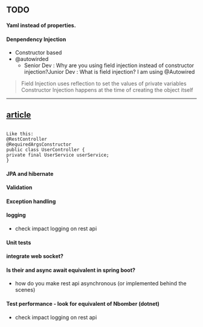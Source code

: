 ## TODO

#### Yaml instead of properties.

#### Denpendency Injection
- Constructor based
- @autowirded
  - Senior Dev : Why are you using field injection instead of constructor injection?Junior Dev : What is field injection? I am using @Autowired
 > Field Injection uses reflection to set the values of private variables
> Constructor Injection happens at the time of creating the object itself

---
  [article](https://eng.zemosolabs.com/when-not-to-autowire-in-spring-spring-boot-93e6a01cb793)
---

  ```Suggestion: With Lombok's @RequiredArgsConstructor, I can have all the advantages of Constructor Injection without having to manually adapt constructors when adding/changing/removing injected fields.... assuming I don't need to do anything fancy in the constructor, and the Lombok-generated one is sufficient.

Like this:
@RestController
@RequiredArgsConstructor
public class UserController {
private final UserService userService;
}
  ```


#### JPA and hibernate
#### Validation
#### Exception handling
#### logging
  - check impact logging on rest api
#### Unit tests
#### integrate web socket?
#### Is their and async await equivalent in spring boot?
  - how do you make rest api asynchronous (or implemented behind the scenes)

#### Test performance - look for equivalent of Nbomber (dotnet)
- check impact logging on rest api

